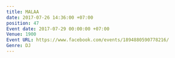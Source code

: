 ```yaml
---
title: MALAA
date: 2017-07-26 14:36:00 +07:00
position: 47
Event date: 2017-07-29 00:00:00 +07:00
Venue: 1900
Event URL: https://www.facebook.com/events/1894880590778216/
Genre: DJ
---
```


